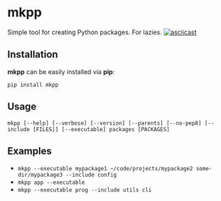 # mkpp
Simple tool for creating Python packages. For lazies.
[![asciicast](https://asciinema.org/a/XDgcUhOMcB2WQZnmnc0HLD70u.svg)](https://asciinema.org/a/XDgcUhOMcB2WQZnmnc0HLD70u)

## Installation
**mkpp** can be easily installed via **pip**:

`pip install mkpp`

## Usage
`mkpp [--help] [--verbose] [--version] [--parents] [--no-pep8] [--include [FILES]] [--executable] packages [PACKAGES]`

## Examples
* `mkpp --executable mypackage1 ~/code/projects/mypackage2 some-dir/mypackage3 --include config`
* `mkpp app --executable`
* `mkpp --executable prog --include utils cli`
